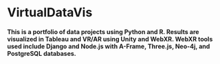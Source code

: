 # VirtualDataVis 
#### This is a portfolio of data projects using Python and R. Results are visualized in Tableau and VR/AR using Unity and WebXR. WebXR tools used include Django and Node.js with A-Frame, Three.js, Neo-4j, and PostgreSQL databases.
